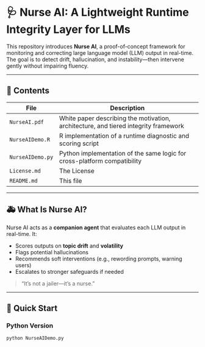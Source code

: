 # 🩺 Nurse AI: A Lightweight Runtime Integrity Layer for LLMs

This repository introduces **Nurse AI**, a proof-of-concept framework for monitoring and correcting large language model (LLM) output in real-time. The goal is to detect drift, hallucination, and instability—then intervene gently without impairing fluency.

---

## 📄 Contents

| File | Description |
|------|-------------|
| `NurseAI.pdf` | White paper describing the motivation, architecture, and tiered integrity framework |
| `NurseAIDemo.R` | R implementation of a runtime diagnostic and scoring script |
| `NurseAIDemo.py` | Python implementation of the same logic for cross-platform compatibility |
| `License.md` | The License |
| `README.md` | This file |

---

## 🚑 What Is Nurse AI?

Nurse AI acts as a **companion agent** that evaluates each LLM output in real-time. It:

- Scores outputs on **topic drift** and **volatility**
- Flags potential hallucinations
- Recommends soft interventions (e.g., rewording prompts, warning users)
- Escalates to stronger safeguards if needed

> “It’s not a jailer—it’s a nurse.”

---

## 🚀 Quick Start

### Python Version

```bash
python NurseAIDemo.py
